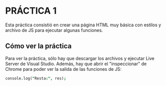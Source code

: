 # PRÁCTICA 1

Esta práctica consistió en crear una página HTML muy básica con estilos y archivo de JS para ejecutar algunas funciones.

## Cómo ver la práctica

Para ver la práctica, sólo hay que descargar los archivos y ejecutar Live Server de Visual Studio. Además, hay que abrir el "inspeccionar" de Chrome para poder ver la salida de las funciones de JS:

```j
console.log("Resta:", res);
```